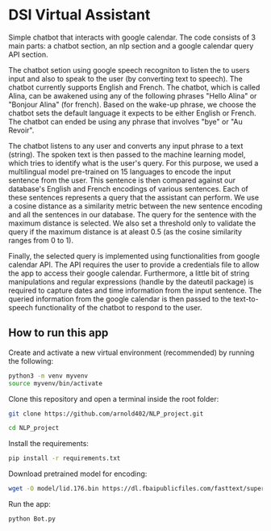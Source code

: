 
# DSI Virtual Assistant 

Simple chatbot that interacts with google calendar. The code consists of 3 main parts: a chatbot section, an nlp section and a google calendar query API section.

The chatbot setion using google speech recogniton to listen the to users input and also to speak to the user (by converting text to speech). The chatbot currently supports English and French. The chatbot, which is called Alina, can be awakened using any of the following phrases "Hello Alina" or "Bonjour Alina" (for french). Based on the wake-up phrase, we choose the chatbot sets the default language it expects to be either English or French. The chatbot can ended be using any phrase that involves "bye" or "Au Revoir".

The chatbot listens to any user and converts any input phrase to a text (string). The spoken text is then passed to the machine learning model, which tries to identify what is the user's query. For this purpose, we used a multilingual model pre-trained on 15 languages to encode the input sentence from the user. This sentence is then compared against our database's English and French encodings of various sentences. Each of these sentences represents a query that the assistant can perform. We use a cosine distance as a similarity metric between the new sentence encoding and all the sentences in our database. The query for the sentence with the maximum distance is selected. We also set a threshold only to validate the query if the maximum distance is at aleast 0.5 (as the cosine similarity ranges from 0 to 1).

Finally, the selected query is implemented using functionalities from google calendar API. The API requires the user to provide a credentials file to allow the app to access their google calendar. Furthermore, a little bit of string manipulations and regular expressions (handle by the dateutil package) is required to capture dates and time information from the input sentence. The queried information from the google calendar is then passed to the text-to-speech functionality of the chatbot to respond to the user.

## How to run this app

Create and activate a new virtual environment (recommended) by running
the following:

```bash
python3 -m venv myvenv
source myvenv/bin/activate
```

Clone this repository and open a terminal inside the root folder:
```bash
git clone https://github.com/arnold402/NLP_project.git
```
```bash
cd NLP_project
```

Install the requirements:

```bash
pip install -r requirements.txt
```

Download pretrained model for encoding:

```bash
wget -O model/lid.176.bin https://dl.fbaipublicfiles.com/fasttext/supervised-models/lid.176.bin
```

Run the app:

```bash
python Bot.py
```


